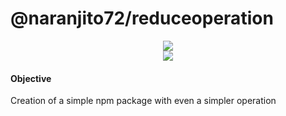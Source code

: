 # @naranjito72/reduceoperation

<center><img src="https://img.shields.io/badge/npm-0.0.1-blue"></center>
<center><img src="https://img.shields.io/github/issues/backEndLaVioleta/addReduce"></center>



#### Objective

Creation of a simple npm package with even a simpler operation 

